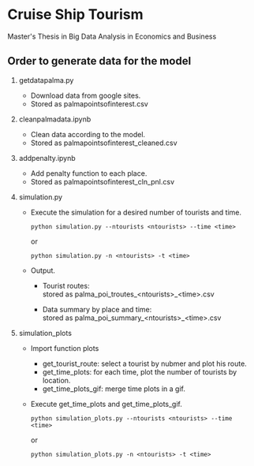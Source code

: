 # Cruise Ship Tourism
Master's Thesis in Big Data Analysis in Economics and Business

## Order to generate data for the model <br>
1. getdatapalma.py
    * Download data from google sites.
    * Stored as palmapointsofinterest.csv
2. cleanpalmadata.ipynb
    * Clean data according to the model.
    * Stored as palmapointsofinterest_cleaned.csv
3. addpenalty.ipynb
    * Add penalty function to each place.
    * Stored as palmapointsofinterest_cln_pnl.csv

4. simulation.py
    * Execute the simulation for a desired number of tourists and time.
        ```
        python simulation.py --ntourists <ntourists> --time <time>
        ```
      or
        ```
        python simulation.py -n <ntourists> -t <time>
        ```
    * Output.
        * Tourist routes: <br>
            stored as palma_poi_troutes_\<ntourists>_\<time>.csv
            
        * Data summary by place and time: <br>
            stored as palma_poi_summary_\<ntourists>_\<time>.csv
            
5. simulation_plots <br>
   * Import function plots
        - get_tourist_route: select a tourist by nubmer and plot his route.
        - get_time_plots: for each time, plot the number of tourists by location.
        - get_time_plots_gif: merge time plots in a gif.
        
   * Execute get_time_plots and get_time_plots_gif.
     ```
     python simulation_plots.py --ntourists <ntourists> --time <time>
     ```
     or
     ```
     python simulation_plots.py -n <ntourists> -t <time>
     ```

